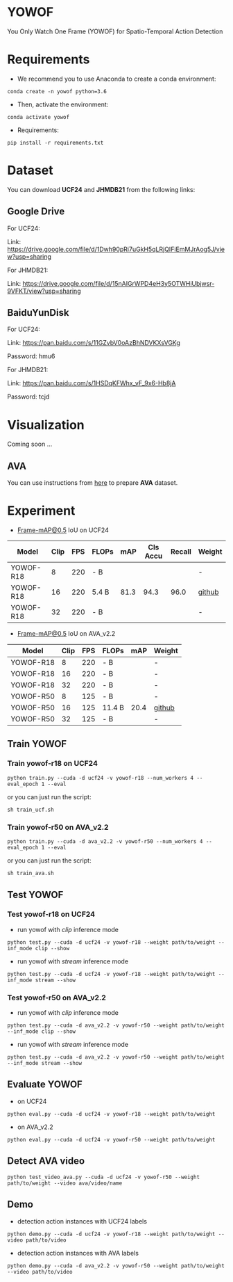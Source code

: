 # YOWOF
You Only Watch One Frame (YOWOF) for Spatio-Temporal Action Detection

# Requirements
- We recommend you to use Anaconda to create a conda environment:
```Shell
conda create -n yowof python=3.6
```

- Then, activate the environment:
```Shell
conda activate yowof
```

- Requirements:
```Shell
pip install -r requirements.txt 
```

# Dataset
You can download **UCF24** and **JHMDB21** from the following links:

## Google Drive
For UCF24:

Link: https://drive.google.com/file/d/1Dwh90pRi7uGkH5qLRjQIFiEmMJrAog5J/view?usp=sharing

For JHMDB21: 

Link: https://drive.google.com/file/d/15nAIGrWPD4eH3y5OTWHiUbjwsr-9VFKT/view?usp=sharing

## BaiduYunDisk
For UCF24:

Link: https://pan.baidu.com/s/11GZvbV0oAzBhNDVKXsVGKg

Password: hmu6 

For JHMDB21: 

Link: https://pan.baidu.com/s/1HSDqKFWhx_vF_9x6-Hb8jA 

Password: tcjd 

# Visualization
Coming soon ...

## AVA
You can use instructions from [here](https://github.com/yjh0410/AVA_Dataset) to prepare **AVA** dataset.

# Experiment
* Frame-mAP@0.5 IoU on UCF24

|    Model    |   Clip  |    FPS    |  FLOPs  |  mAP   |  Cls Accu  |  Recall  |  Weight  |
|-------------|---------|-----------|---------|--------|------------|----------|----------|
|  YOWOF-R18  |    8    |     220   |  - B  |    |        |      |    -     |
|  YOWOF-R18  |   16    |     220   |  5.4 B  |  81.3  |   94.3     |    96.0  | [github]() |
|  YOWOF-R18  |   32    |     220   |  - B  |    |        |      |    -     |


* Frame-mAP@0.5 IoU on AVA_v2.2

|    Model    |   Clip  |    FPS    |  FLOPs  |  mAP   |  Weight  |
|-------------|---------|-----------|---------|--------|----------|
|  YOWOF-R18  |    8    |     220   |  - B    |        |    -     |
|  YOWOF-R18  |   16    |     220   |  - B    |        |    -     |
|  YOWOF-R18  |   32    |     220   |  - B    |        |    -     |
|  YOWOF-R50  |    8    |     125   |  - B    |        |    -     |
|  YOWOF-R50  |   16    |     125   |  11.4 B |  20.4  | [github]() |
|  YOWOF-R50  |   32    |     125   |  - B    |        |    -     |

## Train YOWOF
### Train yowof-r18 on UCF24

```Shell
python train.py --cuda -d ucf24 -v yowof-r18 --num_workers 4 --eval_epoch 1 --eval
```

or you can just run the script:

```Shell
sh train_ucf.sh
```

### Train yowof-r50 on AVA_v2.2

```Shell
python train.py --cuda -d ava_v2.2 -v yowof-r50 --num_workers 4 --eval_epoch 1 --eval
```

or you can just run the script:

```Shell
sh train_ava.sh
```

## Test YOWOF
### Test yowof-r18 on UCF24

* run yowof with *clip* inference mode

```Shell
python test.py --cuda -d ucf24 -v yowof-r18 --weight path/to/weight --inf_mode clip --show
```

* run yowof with *stream* inference mode

```Shell
python test.py --cuda -d ucf24 -v yowof-r18 --weight path/to/weight --inf_mode stream --show
```

### Test yowof-r50 on AVA_v2.2

* run yowof with *clip* inference mode

```Shell
python test.py --cuda -d ava_v2.2 -v yowof-r50 --weight path/to/weight --inf_mode clip --show
```

* run yowof with *stream* inference mode

```Shell
python test.py --cuda -d ava_v2.2 -v yowof-r50 --weight path/to/weight --inf_mode stream --show
```

## Evaluate YOWOF
* on UCF24

```Shell
python eval.py --cuda -d ucf24 -v yowof-r18 --weight path/to/weight
```

* on AVA_v2.2

```Shell
python eval.py --cuda -d ucf24 -v yowof-r50 --weight path/to/weight
```

## Detect AVA video

```Shell
python test_video_ava.py --cuda -d ucf24 -v yowof-r50 --weight path/to/weight --video ava/video/name
```


## Demo
* detection action instances with UCF24 labels

```Shell
python demo.py --cuda -d ucf24 -v yowof-r18 --weight path/to/weight --video path/to/video
```


* detection action instances with AVA labels

```Shell
python demo.py --cuda -d ava_v2.2 -v yowof-r50 --weight path/to/weight --video path/to/video
```
